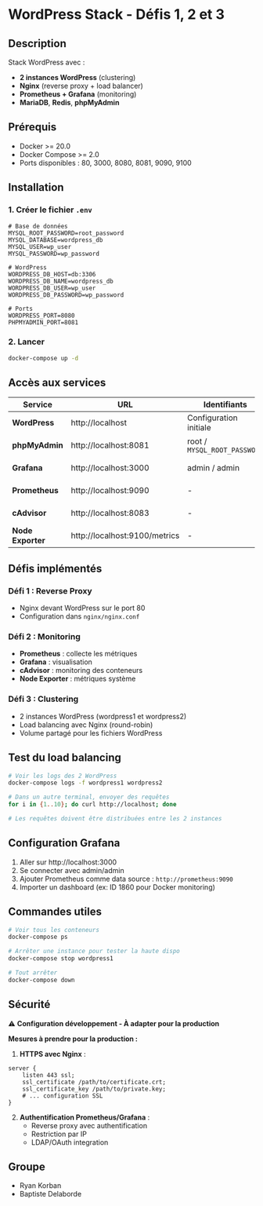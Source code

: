 # WordPress Stack - Défis 1, 2 et 3

## Description

Stack WordPress avec :
- **2 instances WordPress** (clustering)
- **Nginx** (reverse proxy + load balancer)
- **Prometheus + Grafana** (monitoring)
- **MariaDB**, **Redis**, **phpMyAdmin**

## Prérequis

- Docker >= 20.0
- Docker Compose >= 2.0
- Ports disponibles : 80, 3000, 8080, 8081, 9090, 9100

## Installation

### 1. Créer le fichier `.env`
```env
# Base de données
MYSQL_ROOT_PASSWORD=root_password
MYSQL_DATABASE=wordpress_db
MYSQL_USER=wp_user
MYSQL_PASSWORD=wp_password

# WordPress
WORDPRESS_DB_HOST=db:3306
WORDPRESS_DB_NAME=wordpress_db
WORDPRESS_DB_USER=wp_user
WORDPRESS_DB_PASSWORD=wp_password

# Ports
WORDPRESS_PORT=8080
PHPMYADMIN_PORT=8081 

```

### 2. Lancer
```bash
docker-compose up -d
```

## Accès aux services

| Service | URL | Identifiants | Description |
|---------|-----|--------------|-------------|
| **WordPress** | http://localhost | Configuration initiale | Site principal via Nginx |
| **phpMyAdmin** | http://localhost:8081 | root / `MYSQL_ROOT_PASSWORD` | Administration BDD |
| **Grafana** | http://localhost:3000 | admin / admin | Dashboards monitoring |
| **Prometheus** | http://localhost:9090 | - | Métriques et requêtes |
| **cAdvisor** | http://localhost:8083 | - | Monitoring conteneurs |
| **Node Exporter** | http://localhost:9100/metrics | - | Métriques système |


## Défis implémentés

### Défi 1 : Reverse Proxy
- Nginx devant WordPress sur le port 80
- Configuration dans `nginx/nginx.conf`

### Défi 2 : Monitoring
- **Prometheus** : collecte les métriques
- **Grafana** : visualisation
- **cAdvisor** : monitoring des conteneurs
- **Node Exporter** : métriques système

### Défi 3 : Clustering
- 2 instances WordPress (wordpress1 et wordpress2)
- Load balancing avec Nginx (round-robin)
- Volume partagé pour les fichiers WordPress

## Test du load balancing

```bash
# Voir les logs des 2 WordPress
docker-compose logs -f wordpress1 wordpress2

# Dans un autre terminal, envoyer des requêtes
for i in {1..10}; do curl http://localhost; done

# Les requêtes doivent être distribuées entre les 2 instances
```

## Configuration Grafana

1. Aller sur http://localhost:3000
2. Se connecter avec admin/admin
3. Ajouter Prometheus comme data source : `http://prometheus:9090`
4. Importer un dashboard (ex: ID 1860 pour Docker monitoring)

## Commandes utiles

```bash
# Voir tous les conteneurs
docker-compose ps

# Arrêter une instance pour tester la haute dispo
docker-compose stop wordpress1

# Tout arrêter
docker-compose down
```

## Sécurité 

⚠️ **Configuration développement - À adapter pour la production**

**Mesures à prendre pour la production :**

1. **HTTPS avec Nginx** :
```nginx
server {
    listen 443 ssl;
    ssl_certificate /path/to/certificate.crt;
    ssl_certificate_key /path/to/private.key;
    # ... configuration SSL
}
```

2. **Authentification Prometheus/Grafana** :
   - Reverse proxy avec authentification
   - Restriction par IP
   - LDAP/OAuth integration


## Groupe

- Ryan Korban
- Baptiste Delaborde
